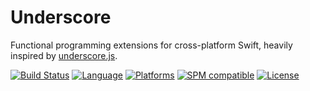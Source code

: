 # Underscore
Functional programming extensions for cross-platform Swift, heavily inspired by [underscore.js](http://underscorejs.org/).

[![Build Status](https://travis-ci.org/JakeLin/Underscore.svg?branch=master)](https://travis-ci.org/JakeLin/Underscore)
[![Language](https://img.shields.io/badge/language-Swift%202.2-orange.svg)](https://swift.org/)
[![Platforms](https://img.shields.io/badge/platform-osx%20%7C%20ios%20%7C%20watchos%20%7C%20tvos%20%7C%20linux-lightgrey.svg)](https://swift.org/about/#platform-support)
[![SPM compatible](https://img.shields.io/badge/SPM-compatible-4BC51D.svg?style=flat)](https://github.com/apple/swift-package-manager)
[![License](https://img.shields.io/github/license/JakeLin/IBAnimatable.svg?style=flat)](https://github.com/JakeLin/Underscore/blob/master/LICENSE)
